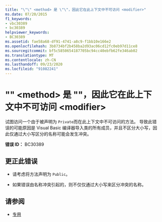 ```yaml
---
title: "\"\" <method> 是 \"\"，因此它在此上下文中不可访问 <modifier>"
ms.date: 07/20/2015
f1_keywords:
- vbc30389
- bc30389
helpviewer_keywords:
- BC30389
ms.assetid: fae58a68-df91-4741-a8c9-f1bb10e166e2
ms.openlocfilehash: 3b8734bf2b458ba2d93ac06cd12fc0eb97d11ce8
ms.sourcegitcommit: bf5c5850654187705bc94cc40ebfb62fe346ab02
ms.translationtype: MT
ms.contentlocale: zh-CN
ms.lasthandoff: 09/23/2020
ms.locfileid: "91082241"
---
```

# <a name="method-is-not-accessible-in-this-context-because-it-is-modifier"></a>"" \<method> 是 ""，因此它在此上下文中不可访问 \<modifier>

试图访问一个由于被声明为 `Private`而在此上下文中不可访问的方法。 导致此错误的可能原因是 Visual Basic 编译器导入类的所有成员，并且不区分大小写，因此仅通过大小写区分的名称可能会发生冲突。  
  
 **错误 ID：** BC30389  
  
## <a name="to-correct-this-error"></a>更正此错误  
  
- 请考虑将方法声明为 `Public`。  
  
- 如果错误由名称冲突引起的，则不仅仅通过大小写来区分冲突的名称。  
  
## <a name="see-also"></a>请参阅

- [专用](../language-reference/modifiers/private.md)
